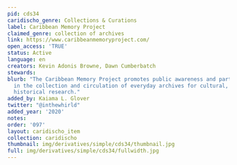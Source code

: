 ```yaml
---
pid: cds34
caridischo_genre: Collections & Curations
label: Caribbean Memory Project
claimed_genre: collection of archives
link: https://www.caribbeanmemoryproject.com/
open_access: 'TRUE'
status: Active
language: en
creators: Kevin Adonis Browne, Dawn Cumberbatch
stewards: 
blurb: "​The Caribbean Memory Project promotes public awareness and participation
  in the collection and circulation of everyday archives for cultural, social, and
  historical research."
added_by: Kaiama L. Glover
twitter: "@inthewhirld"
added_year: '2020'
notes: 
order: '097'
layout: caridischo_item
collection: caridischo
thumbnail: img/derivatives/simple/cds34/thumbnail.jpg
full: img/derivatives/simple/cds34/fullwidth.jpg
---
```

